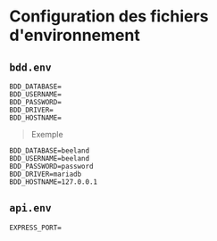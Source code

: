 # Configuration des fichiers d'environnement

## `bdd.env`

```env
BDD_DATABASE=
BDD_USERNAME=
BDD_PASSWORD=
BDD_DRIVER=
BDD_HOSTNAME=
```

> Exemple

```env
BDD_DATABASE=beeland
BDD_USERNAME=beeland
BDD_PASSWORD=password
BDD_DRIVER=mariadb
BDD_HOSTNAME=127.0.0.1
```

## `api.env`
```env
EXPRESS_PORT=
```